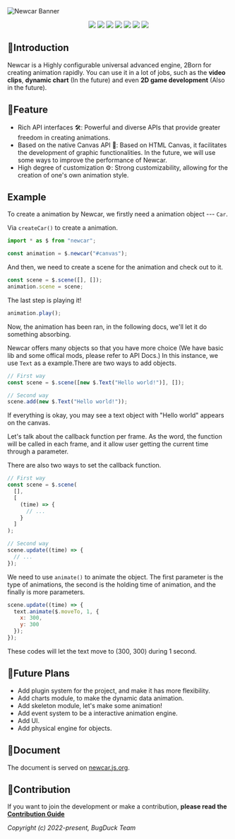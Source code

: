 <picture>
  <source media="(prefers-color-scheme: dark)" srcset="https://github.com/Bug-Duck/newcar/assets/73536163/0a17bf99-6ea5-483c-87f6-c9b284ad0030">
  <img alt="Newcar Banner" src="https://github.com/Bug-Duck/newcar/assets/73536163/02dc932c-b718-4f83-be2c-8e665760e2cd">
</picture>

<p align="center">
  <img src="https://img.shields.io/github/stars/Bug-Duck/newcar?color=yellowgreen&logo=github&style=flat-square" />
  <img src="https://img.shields.io/github/forks/Bug-Duck/newcar?logo=github&style=flat-square" />
  <img src="https://img.shields.io/github/license/Bug-Duck/newcar?color=skyblue&logo=github&style=flat-square" />
  <a href="https://twitter.com/bugduckteam"><img src="https://shields.io/badge/twitter-BugDuck_Team-blue?logo=twitter&style=flat-square" /></a>
  <a href="https://discord.gg/ANqgRc3C4b"><img src="https://shields.io/badge/discord-newcarjs-blue?logo=discord&style=flat-square" /></a>
  <a href="https://www.npmjs.com/package/newcar"><img src="https://img.shields.io/npm/dw/newcar.svg"/></a>
  <a href="https://www.npmjs.com/package/newcar"><img src="https://img.shields.io/npm/v/newcar.svg"/></a>
</p>

## 📔Introduction

Newcar is a Highly configurable universal advanced engine, 2Born for creating animation rapidly. You can use it in a lot of jobs, such as the **video clips**, **dynamic chart** (In the future) and even **2D game development** (Also in the future).

## 🌟Feature

- Rich API interfaces 🛠️: Powerful and diverse APIs that provide greater freedom in creating animations.
- Based on the native Canvas API 🧬: Based on HTML Canvas, it facilitates the development of graphic functionalities. In the future, we will use some ways to improve the performance of Newcar.
- High degree of customization ⚙️: Strong customizability, allowing for the creation of one's own animation style.

## Example

To create a animation by Newcar, we firstly need a animation object --- `Car`.

Via `createCar()` to create a animation.

```javascript
import * as $ from "newcar";

const animation = $.newcar("#canvas");
```

And then, we need to create a scene for the animation and check out to it.

```javascript
const scene = $.scene([], []);
animation.scene = scene;
```

The last step is playing it!

```javascript
animation.play();
```

Now, the animation has been ran, in the following docs, we'll let it do something absorbing.

Newcar offers many objects so that you have more choice (We have basic lib and some offical mods, please refer to API Docs.) In this instance, we use `Text` as a example.There are two ways to add objects.

```javascript
// First way
const scene = $.scene([new $.Text("Hello world!")], []);

// Second way
scene.add(new $.Text("Hello world!"));
```

If everything is okay, you may see a text object with "Hello world" appears on the canvas.

Let's talk about the callback function per frame. As the word, the function will be called in each frame, and it allow user getting the current time through a parameter.

There are also two ways to set the callback function.

```javascript
// First way
const scene = $.scene(
  [],
  [
    (time) => {
      // ...
    }
  ]
);

// Second way
scene.update((time) => {
  // ...
});
```

We need to use `animate()` to animate the object. The first parameter is the type of animations, the second is the holding time of animation, and the finally is more parameters.

```javascript
scene.update((time) => {
  text.animate($.moveTo, 1, {
    x: 300,
    y: 300
  });
});
```

These codes will let the text move to (300, 300) during 1 second.


## 🧭Future Plans

- Add plugin system for the project, and make it has more flexibility.
- Add charts module, to make the dynamic data animation.
- Add skeleton module, let's make some animation!
- Add event system to be a interactive animation engine.
- Add UI.
- Add physical engine for objects.

## 📖Document

The document is served on [newcar.js.org](https://newcar.js.org).

## 📝Contribution

If you want to join the development or make a contribution, **please read the [Contribution Guide](./doc/README.md)**

_Copyright (c) 2022-present, BugDuck Team_
